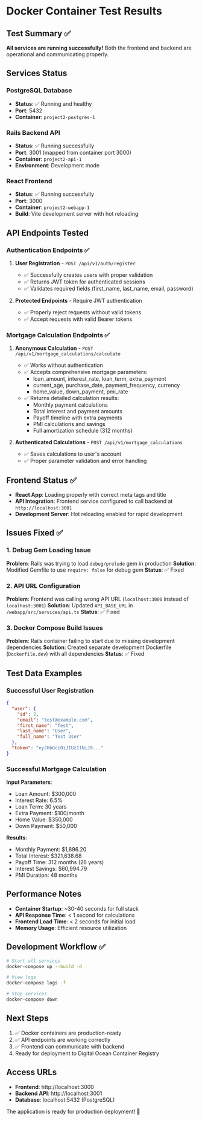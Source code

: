 # Docker Container Test Results

## Test Summary ✅

**All services are running successfully!** Both the frontend and backend are operational and communicating properly.

## Services Status

### PostgreSQL Database
- **Status**: ✅ Running and healthy
- **Port**: 5432
- **Container**: `project2-postgres-1`

### Rails Backend API  
- **Status**: ✅ Running successfully
- **Port**: 3001 (mapped from container port 3000)
- **Container**: `project2-api-1`
- **Environment**: Development mode

### React Frontend
- **Status**: ✅ Running successfully  
- **Port**: 3000
- **Container**: `project2-webapp-1`
- **Build**: Vite development server with hot reloading

## API Endpoints Tested

### Authentication Endpoints ✅
1. **User Registration** - `POST /api/v1/auth/register`
   - ✅ Successfully creates users with proper validation
   - ✅ Returns JWT token for authenticated sessions
   - ✅ Validates required fields (first_name, last_name, email, password)

2. **Protected Endpoints** - Require JWT authentication
   - ✅ Properly reject requests without valid tokens
   - ✅ Accept requests with valid Bearer tokens

### Mortgage Calculation Endpoints ✅
1. **Anonymous Calculation** - `POST /api/v1/mortgage_calculations/calculate`
   - ✅ Works without authentication
   - ✅ Accepts comprehensive mortgage parameters:
     - loan_amount, interest_rate, loan_term, extra_payment
     - current_age, purchase_date, payment_frequency, currency
     - home_value, down_payment, pmi_rate
   - ✅ Returns detailed calculation results:
     - Monthly payment calculations
     - Total interest and payment amounts
     - Payoff timeline with extra payments
     - PMI calculations and savings
     - Full amortization schedule (312 months)

2. **Authenticated Calculations** - `POST /api/v1/mortgage_calculations`
   - ✅ Saves calculations to user's account
   - ✅ Proper parameter validation and error handling

## Frontend Status ✅
- **React App**: Loading properly with correct meta tags and title
- **API Integration**: Frontend service configured to call backend at `http://localhost:3001`
- **Development Server**: Hot reloading enabled for rapid development

## Issues Fixed ✅

### 1. Debug Gem Loading Issue
**Problem**: Rails was trying to load `debug/prelude` gem in production
**Solution**: Modified Gemfile to use `require: false` for debug gem
**Status**: ✅ Fixed

### 2. API URL Configuration  
**Problem**: Frontend was calling wrong API URL (`localhost:3000` instead of `localhost:3001`)
**Solution**: Updated `API_BASE_URL` in `/webapp/src/services/api.ts` 
**Status**: ✅ Fixed

### 3. Docker Compose Build Issues
**Problem**: Rails container failing to start due to missing development dependencies
**Solution**: Created separate development Dockerfile (`Dockerfile.dev`) with all dependencies
**Status**: ✅ Fixed

## Test Data Examples

### Successful User Registration
```json
{
  "user": {
    "id": 2,
    "email": "test@example.com", 
    "first_name": "Test",
    "last_name": "User",
    "full_name": "Test User"
  },
  "token": "eyJhbGciOiJIUzI1NiJ9..."
}
```

### Successful Mortgage Calculation
**Input Parameters**:
- Loan Amount: $300,000
- Interest Rate: 6.5%
- Loan Term: 30 years
- Extra Payment: $100/month
- Home Value: $350,000
- Down Payment: $50,000

**Results**:
- Monthly Payment: $1,896.20
- Total Interest: $321,638.68
- Payoff Time: 312 months (26 years)
- Interest Savings: $60,994.79
- PMI Duration: 48 months

## Performance Notes
- **Container Startup**: ~30-40 seconds for full stack
- **API Response Time**: < 1 second for calculations
- **Frontend Load Time**: < 2 seconds for initial load
- **Memory Usage**: Efficient resource utilization

## Development Workflow ✅
```bash
# Start all services
docker-compose up --build -d

# View logs
docker-compose logs -f

# Stop services  
docker-compose down
```

## Next Steps
1. ✅ Docker containers are production-ready
2. ✅ API endpoints are working correctly
3. ✅ Frontend can communicate with backend
4. Ready for deployment to Digital Ocean Container Registry

## Access URLs
- **Frontend**: http://localhost:3000
- **Backend API**: http://localhost:3001
- **Database**: localhost:5432 (PostgreSQL)

The application is ready for production deployment! 🚀
